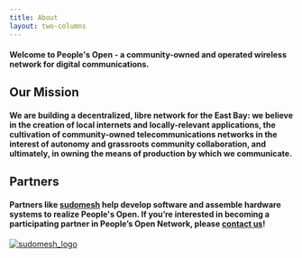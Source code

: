 ```yaml
---
title: About
layout: two-columns
---
```


#### Welcome to People's Open - a community-owned and operated wireless network for digital communications.

## Our Mission  

#### We are building a decentralized, libre network for the East Bay: we believe in the creation of local internets and locally-relevant applications, the cultivation of community-owned telecommunications networks in the interest of autonomy and grassroots community collaboration, and ultimately, in owning the means of production by which we communicate.

## Partners

#### Partners like [sudomesh](http://sudomesh.org/) help develop software and assemble hardware systems to realize People's Open. If you’re interested in becoming a participating partner in People’s Open Network, please [contact us](mailto:info@peoplesopen.net)!

[![sudomesh_logo](/assets/images/sudomesh_logo.jpg)](http://sudomesh.org/)
